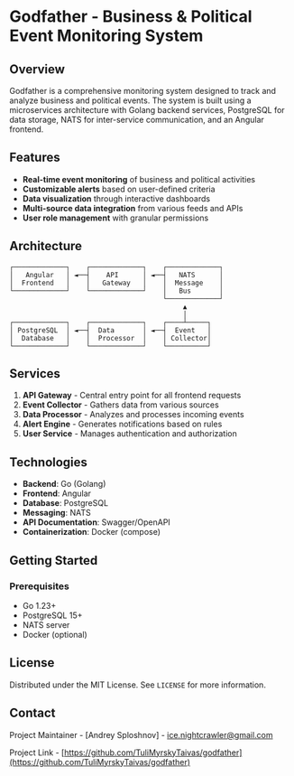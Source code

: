# Godfather - Business & Political Event Monitoring System

## Overview

Godfather is a comprehensive monitoring system designed to track and analyze business and political events. The system is built using a microservices architecture with Golang backend services, PostgreSQL for data storage, NATS for inter-service communication, and an Angular frontend.

## Features

- **Real-time event monitoring** of business and political activities
- **Customizable alerts** based on user-defined criteria
- **Data visualization** through interactive dashboards
- **Multi-source data integration** from various feeds and APIs
- **User role management** with granular permissions

## Architecture

```
┌─────────────┐    ┌─────────────┐    ┌─────────────┐
│   Angular   │ ◄──┤    API      │ ◄──┤   NATS      │
│  Frontend   │    │   Gateway   │    │  Message    │
└─────────────┘    └─────────────┘    │   Bus       │
                                      └─────────────┘
                                           ▲
                                           │
┌─────────────┐    ┌─────────────┐    ┌────┴─────┐
│ PostgreSQL  │ ◄──┤  Data       │ ◄──┤  Event   │
│  Database   │    │  Processor  │    │ Collector│
└─────────────┘    └─────────────┘    └──────────┘
```

## Services

1. **API Gateway** - Central entry point for all frontend requests
2. **Event Collector** - Gathers data from various sources
3. **Data Processor** - Analyzes and processes incoming events
4. **Alert Engine** - Generates notifications based on rules
5. **User Service** - Manages authentication and authorization

## Technologies

- **Backend**: Go (Golang)
- **Frontend**: Angular
- **Database**: PostgreSQL
- **Messaging**: NATS
- **API Documentation**: Swagger/OpenAPI
- **Containerization**: Docker (compose)

## Getting Started

### Prerequisites

- Go 1.23+
- PostgreSQL 15+
- NATS server
- Docker (optional)


## License

Distributed under the MIT License. See `LICENSE` for more information.

## Contact

Project Maintainer - [Andrey Sploshnov] - ice.nightcrawler@gmail.com

Project Link - [https://github.com/TuliMyrskyTaivas/godfather](https://github.com/TuliMyrskyTaivas/godfather)
